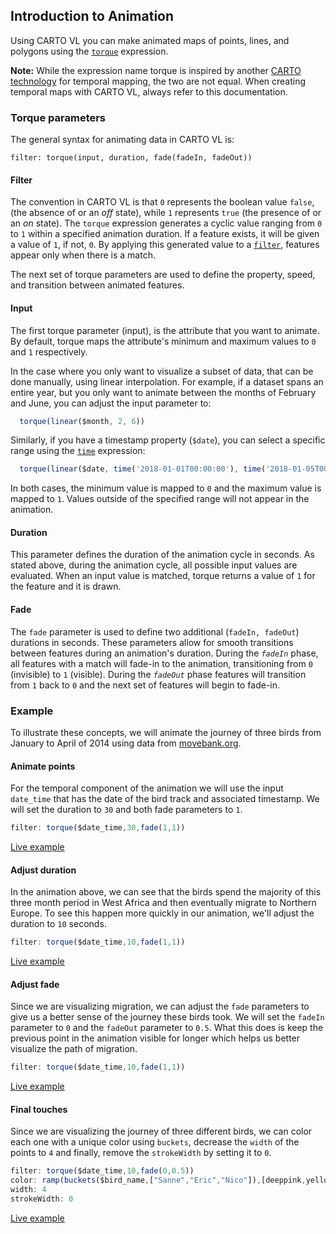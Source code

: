## Introduction to Animation

Using CARTO VL you can make animated maps of points, lines, and polygons using the [`torque`](https://carto.com/developers/carto-vl/reference/#cartoexpressionstorque) expression. 

**Note:**
While the expression name torque is inspired by another [CARTO technology](https://carto.com/torque/) for temporal mapping, the two are not equal. When creating temporal maps with CARTO VL, always refer to this documentation.

### Torque parameters

The general syntax for animating data in CARTO VL is:

```
filter: torque(input, duration, fade(fadeIn, fadeOut))
```

#### Filter
The convention in CARTO VL is that `0` represents the boolean value `false`, (the absence of or an *off* state), while `1` represents `true` (the presence of or an *on* state). The `torque` expression generates a cyclic value ranging from `0` to `1` within a specified animation duration. If a feature exists, it will be given a value of `1`, if not, `0`. By applying this generated value to a [`filter`](https://carto.com/developers/carto-vl/reference/#cartoexpressions), features appear only when there is a match. 

The next set of torque parameters are used to define the property, speed, and transition between animated features.

#### Input

The first torque parameter (input), is the attribute that you want to animate. By default, torque maps the attribute's minimum and maximum values to `0` and `1` respectively.

In the case where you only want to visualize a subset of data, that can be done manually, using linear interpolation. For example, if a dataset spans an entire year, but you only want to animate between the months of February and June, you can adjust the input parameter to: 

```js
  torque(linear($month, 2, 6))
```

Similarly, if you have a timestamp property (`$date`), you can select a specific range using the [`time`](https://carto.com/developers/carto-vl/reference/#cartoexpressionstime) expression: 

```js
  torque(linear($date, time('2018-01-01T00:00:00'), time('2018-01-05T00:00:00'))
``` 

In both cases, the minimum value is mapped to `0` and the maximum value is mapped to `1`. Values outside of the specified range will not appear in the animation. 

#### Duration

This parameter defines the duration of the animation cycle in seconds. As stated above, during the animation cycle, all possible input values are evaluated. When an input value is matched, torque returns a value of `1` for the feature and it is drawn.

#### Fade

The `fade` parameter is used to define two additional (`fadeIn, fadeOut`) durations in seconds. These parameters allow for smooth transitions between features during an animation's duration. During the *`fadeIn`* phase, all features with a match will fade-in to the animation, transitioning from `0` (invisible) to `1` (visible). During the *`fadeOut`* phase features will transition from `1` back to `0` and the next set of features will begin to fade-in. 

### Example

To illustrate these concepts, we will animate the journey of three birds from January to April of 2014 using data from [movebank.org](https://www.movebank.org/).

#### Animate points

For the temporal component of the animation we will use the input `date_time` that has the date of the bird track and associated timestamp. We will set the duration to `30` and both fade parameters to `1`. 

```js
filter: torque($date_time,30,fade(1,1))
```
[Live example](http://carto.com/developers/carto-vl/examples/maps/guides/animation/step-1.html)

#### Adjust duration

In the animation above, we can see that the birds spend the majority of this three month period in West Africa and then eventually migrate to Northern Europe. To see this happen more quickly in our animation, we'll adjust the duration to `10` seconds.

```js
filter: torque($date_time,10,fade(1,1))
```
[Live example](http://carto.com/developers/carto-vl/examples/maps/guides/animation/step-2.html)

#### Adjust fade

Since we are visualizing migration, we can adjust the `fade` parameters to give us a better sense of the journey these birds took. We will set the `fadeIn` parameter to `0` and the `fadeOut` parameter to `0.5`. What this does is keep the previous point in the animation visible for longer which helps us better visualize the path of migration. 

```js
filter: torque($date_time,10,fade(1,1))
```
[Live example](http://carto.com/developers/carto-vl/examples/maps/guides/animation/step-3.html)

#### Final touches

Since we are visualizing the journey of three different birds, we can color each one with a unique color using `buckets`, decrease the `width` of the points to `4` and finally, remove the `strokeWidth` by setting it to `0`.

```js
filter: torque($date_time,10,fade(0,0.5))
color: ramp(buckets($bird_name,["Sanne","Eric","Nico"]),[deeppink,yellow,turquoise,gray])
width: 4
strokeWidth: 0
```
[Live example](http://carto.com/developers/carto-vl/examples/maps/guides/animation/step-4.html)

